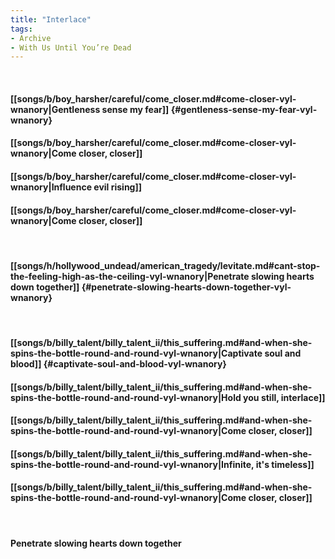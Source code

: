 ```yaml
---
title: "Interlace"
tags:
- Archive
- With Us Until You’re Dead
---
```

&nbsp;
#### [[songs/b/boy_harsher/careful/come_closer.md#come-closer-vyl-wnanory|Gentleness sense my fear]] {#gentleness-sense-my-fear-vyl-wnanory}
#### [[songs/b/boy_harsher/careful/come_closer.md#come-closer-vyl-wnanory|Come closer, closer]]
#### [[songs/b/boy_harsher/careful/come_closer.md#come-closer-vyl-wnanory|Influence evil rising]]
#### [[songs/b/boy_harsher/careful/come_closer.md#come-closer-vyl-wnanory|Come closer, closer]]
&nbsp;
#### [[songs/h/hollywood_undead/american_tragedy/levitate.md#cant-stop-the-feeling-high-as-the-ceiling-vyl-wnanory|Penetrate slowing hearts down together]] {#penetrate-slowing-hearts-down-together-vyl-wnanory}
&nbsp;
#### [[songs/b/billy_talent/billy_talent_ii/this_suffering.md#and-when-she-spins-the-bottle-round-and-round-vyl-wnanory|Captivate soul and blood]] {#captivate-soul-and-blood-vyl-wnanory}
#### [[songs/b/billy_talent/billy_talent_ii/this_suffering.md#and-when-she-spins-the-bottle-round-and-round-vyl-wnanory|Hold you still, interlace]]
#### [[songs/b/billy_talent/billy_talent_ii/this_suffering.md#and-when-she-spins-the-bottle-round-and-round-vyl-wnanory|Come closer, closer]]
#### [[songs/b/billy_talent/billy_talent_ii/this_suffering.md#and-when-she-spins-the-bottle-round-and-round-vyl-wnanory|Infinite, it's timeless]]
#### [[songs/b/billy_talent/billy_talent_ii/this_suffering.md#and-when-she-spins-the-bottle-round-and-round-vyl-wnanory|Come closer, closer]]
&nbsp;
#### Penetrate slowing hearts down together
